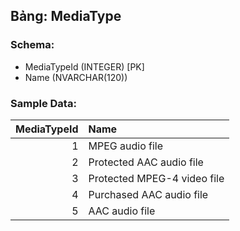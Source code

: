 ## Bảng: MediaType
### Schema:
- MediaTypeId (INTEGER) [PK]
- Name (NVARCHAR(120))

### Sample Data:
|   MediaTypeId | Name                        |
|--------------:|:----------------------------|
|             1 | MPEG audio file             |
|             2 | Protected AAC audio file    |
|             3 | Protected MPEG-4 video file |
|             4 | Purchased AAC audio file    |
|             5 | AAC audio file              |